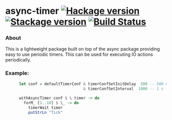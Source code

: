# async-timer [![Hackage version](https://img.shields.io/hackage/v/async-timer.svg?label=Hackage)](https://hackage.haskell.org/package/async-timer) [![Stackage version](https://www.stackage.org/package/async-timer/badge/lts?label=Stackage)](https://www.stackage.org/package/async-timer) [![Build Status](https://travis-ci.org/mtesseract/async-timer.svg?branch=master)](https://travis-ci.org/mtesseract/async-timer)

### About

This is a lightweight package built on top of the async package
providing easy to use periodic timers. This can be used for executing
IO actions periodically.

### Example:

```haskell
      let conf = defaultTimerConf & timerConfSetInitDelay  500 -- 500 ms
                                  & timerConfSetInterval  1000 -- 1 s
    
      withAsyncTimer conf $ \ timer -> do
        forM_ [1..10] $ \_ -> do
          timerWait timer
          putStrLn "Tick"
```